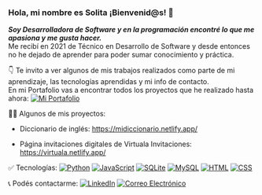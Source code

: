 ### Hola, mi nombre es Solita ¡Bienvenid@s! 👋

***Soy Desarrolladora de Software y en  la programación encontré lo que me apasiona y me gusta hacer.*** 
<br>
Me recibí en 2021 de Técnico en Desarrollo de Software y desde entonces no he dejado de aprender para poder sumar conocimiento y práctica.
<br>

👇 Te invito a ver algunos de mis trabajos realizados como parte de mi aprendizaje, las tecnologías aprendidas y mi info de contacto.
<br>
En mi Portafolio vas a encontrar todos los proyectos que he realizado hasta ahora:
[![Mi Portafolio](https://img.shields.io/badge/Portafolio-marinsolita-8A2BE2)](https://marinsolita.netlify.app/)
<br>

 👩‍💻 Algunos de mis proyectos:
 
- Diccionario de inglés: https://midiccionario.netlify.app/

- Página invitaciones digitales de Virtuala Invitaciones: https://virtuala.netlify.app/

✅ Tecnologías:
[![Python](https://img.shields.io/badge/Python-brightgreen)]()
[![JavaScript](https://img.shields.io/badge/JavaScript-yellow)]()
[![SQLite](https://img.shields.io/badge/SQLite-fuchsia)]()
[![MySQL](https://img.shields.io/badge/MySQL-blue)]()
[![HTML](https://img.shields.io/badge/HTML-orange)]()
[![CSS](https://img.shields.io/badge/CSS-red)]()

📞 Podés contactarme:
[![LinkedIn](https://img.shields.io/badge/LinkedIn-Soledad%20Marin-fuchsia)](https://www.linkedin.com/in/soledadmarin-dev/)
[![Correo Electrónico](https://img.shields.io/badge/Correo%20Electronico-msoledadmarich%40gmail.com-blue)]()



